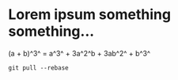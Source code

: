 # Lorem ipsum something something...

(a + b)^3^ = a^3^ + 3a^2^b + 3ab^2^ + b^3^

```
git pull --rebase
```
